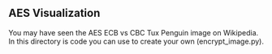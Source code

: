 ## AES Visualization

You may have seen the AES ECB vs CBC Tux Penguin image on Wikipedia.  In this directory is code you can use to create your own (encrypt_image.py).
